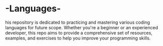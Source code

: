 # -Languages-
his repository is dedicated to practicing and mastering various coding languages for future scope. Whether you're a beginner or an experienced developer, this repo aims to provide a comprehensive set of resources, examples, and exercises to help you improve your programming skills.
